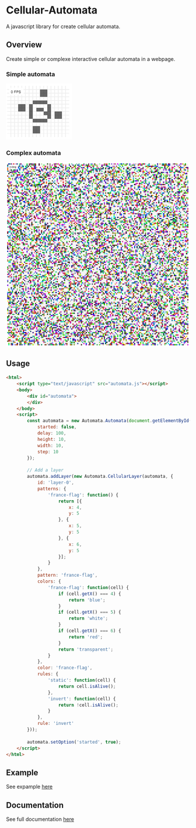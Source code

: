 # Cellular-Automata
A javascript library for create cellular automata.

## Overview
Create simple or complexe interactive cellular automata in a webpage.

### Simple automata
![alt text](https://github.com/nicolateral/cellular-automata/blob/master/docs/resource/simple_automata.png?raw=true)

### Complex automata
![alt text](https://github.com/nicolateral/cellular-automata/blob/master/docs/resource/complex_automata.png?raw=true)

## Usage
```html
<html>
    <script type="text/javascript" src="automata.js"></script>
    <body>
        <div id="automata">
        </div>
    </body>
    <script>
        const automata = new Automata.Automata(document.getElementById('automata'), {
            started: false,
            delay: 100,
            height: 10,
            width: 10,
            step: 10
        });
        
        // Add a layer
        automata.addLayer(new Automata.CellularLayer(automata, {
            id: 'layer-0',
            patterns: {
                'france-flag': function() {
                    return [{
                        x: 4, 
                        y: 5
                    }, {
                        x: 5, 
                        y: 5
                    }, {
                        x: 6, 
                        y: 5
                    }];
                }
            },
            pattern: 'france-flag',
            colors: {
                'france-flag': function(cell) {
                    if (cell.getX() === 4) {
                        return 'blue';
                    }
                    if (cell.getX() === 5) {
                        return 'white';
                    }
                    if (cell.getX() === 6) {
                        return 'red';
                    }
                    return 'transparent';
                }
            },
            color: 'france-flag',
            rules: {
                'static': function(cell) {
                    return cell.isAlive();
                },
                'invert': function(cell) {
                    return !cell.isAlive();
                }
            },
            rule: 'invert'
        }));
        
        automata.setOption('started', true);
    </script>
</html>
```
## Example
See expample [here](https://nicolateral.github.io/cellular-automata/index.html)

## Documentation
See full documentation [here](https://nicolateral.github.io/cellular-automata/jsdoc/index.html)